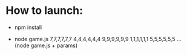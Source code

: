 # How to launch:

-  npm install

-  node game.js 7,7,7,7,7,7 4,4,4,4,4,4 9,9,9,9,9,9 1,1,1,1,1,1 5,5,5,5,5,5
... (node game.js + params)
